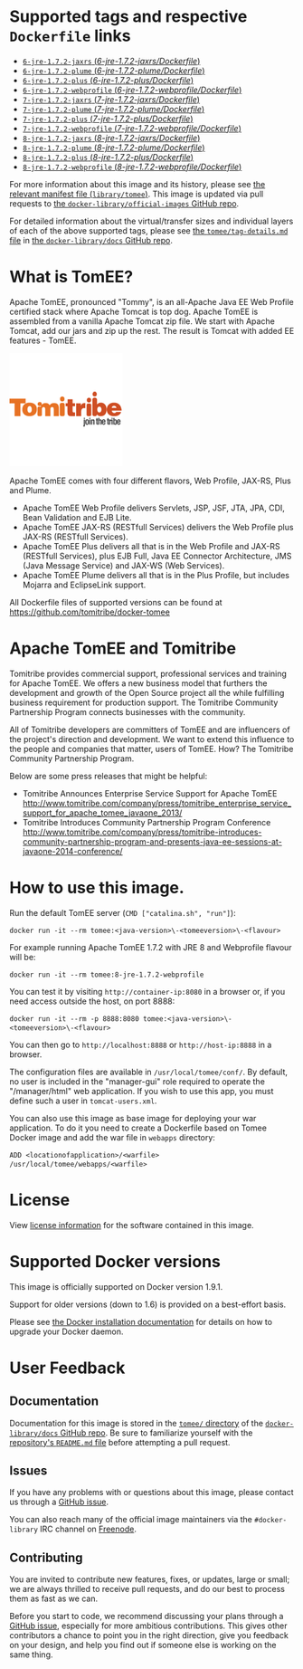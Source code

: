 # Supported tags and respective `Dockerfile` links

-	[`6-jre-1.7.2-jaxrs` (*6-jre-1.7.2-jaxrs/Dockerfile*)](https://github.com/tomitribe/docker-tomee/blob/986e80301ac11cfaa7bf5554ff2516badcda8d96/6-jre-1.7.2-jaxrs/Dockerfile)
-	[`6-jre-1.7.2-plume` (*6-jre-1.7.2-plume/Dockerfile*)](https://github.com/tomitribe/docker-tomee/blob/986e80301ac11cfaa7bf5554ff2516badcda8d96/6-jre-1.7.2-plume/Dockerfile)
-	[`6-jre-1.7.2-plus` (*6-jre-1.7.2-plus/Dockerfile*)](https://github.com/tomitribe/docker-tomee/blob/986e80301ac11cfaa7bf5554ff2516badcda8d96/6-jre-1.7.2-plus/Dockerfile)
-	[`6-jre-1.7.2-webprofile` (*6-jre-1.7.2-webprofile/Dockerfile*)](https://github.com/tomitribe/docker-tomee/blob/986e80301ac11cfaa7bf5554ff2516badcda8d96/6-jre-1.7.2-webprofile/Dockerfile)
-	[`7-jre-1.7.2-jaxrs` (*7-jre-1.7.2-jaxrs/Dockerfile*)](https://github.com/tomitribe/docker-tomee/blob/986e80301ac11cfaa7bf5554ff2516badcda8d96/7-jre-1.7.2-jaxrs/Dockerfile)
-	[`7-jre-1.7.2-plume` (*7-jre-1.7.2-plume/Dockerfile*)](https://github.com/tomitribe/docker-tomee/blob/986e80301ac11cfaa7bf5554ff2516badcda8d96/7-jre-1.7.2-plume/Dockerfile)
-	[`7-jre-1.7.2-plus` (*7-jre-1.7.2-plus/Dockerfile*)](https://github.com/tomitribe/docker-tomee/blob/986e80301ac11cfaa7bf5554ff2516badcda8d96/7-jre-1.7.2-plus/Dockerfile)
-	[`7-jre-1.7.2-webprofile` (*7-jre-1.7.2-webprofile/Dockerfile*)](https://github.com/tomitribe/docker-tomee/blob/986e80301ac11cfaa7bf5554ff2516badcda8d96/7-jre-1.7.2-webprofile/Dockerfile)
-	[`8-jre-1.7.2-jaxrs` (*8-jre-1.7.2-jaxrs/Dockerfile*)](https://github.com/tomitribe/docker-tomee/blob/986e80301ac11cfaa7bf5554ff2516badcda8d96/8-jre-1.7.2-jaxrs/Dockerfile)
-	[`8-jre-1.7.2-plume` (*8-jre-1.7.2-plume/Dockerfile*)](https://github.com/tomitribe/docker-tomee/blob/986e80301ac11cfaa7bf5554ff2516badcda8d96/8-jre-1.7.2-plume/Dockerfile)
-	[`8-jre-1.7.2-plus` (*8-jre-1.7.2-plus/Dockerfile*)](https://github.com/tomitribe/docker-tomee/blob/986e80301ac11cfaa7bf5554ff2516badcda8d96/8-jre-1.7.2-plus/Dockerfile)
-	[`8-jre-1.7.2-webprofile` (*8-jre-1.7.2-webprofile/Dockerfile*)](https://github.com/tomitribe/docker-tomee/blob/986e80301ac11cfaa7bf5554ff2516badcda8d96/8-jre-1.7.2-webprofile/Dockerfile)

For more information about this image and its history, please see [the relevant manifest file (`library/tomee`)](https://github.com/docker-library/official-images/blob/master/library/tomee). This image is updated via pull requests to [the `docker-library/official-images` GitHub repo](https://github.com/docker-library/official-images).

For detailed information about the virtual/transfer sizes and individual layers of each of the above supported tags, please see [the `tomee/tag-details.md` file](https://github.com/docker-library/docs/blob/master/tomee/tag-details.md) in [the `docker-library/docs` GitHub repo](https://github.com/docker-library/docs).

# What is TomEE?

Apache TomEE, pronounced "Tommy", is an all-Apache Java EE Web Profile certified stack where Apache Tomcat is top dog. Apache TomEE is assembled from a vanilla Apache Tomcat zip file. We start with Apache Tomcat, add our jars and zip up the rest. The result is Tomcat with added EE features - TomEE.

![logo](https://raw.githubusercontent.com/docker-library/docs/master/tomee/logo.png)

Apache TomEE comes with four different flavors, Web Profile, JAX-RS, Plus and Plume.

-	Apache TomEE Web Profile delivers Servlets, JSP, JSF, JTA, JPA, CDI, Bean Validation and EJB Lite.
-	Apache TomEE JAX-RS (RESTfull Services) delivers the Web Profile plus JAX-RS (RESTfull Services).
-	Apache TomEE Plus delivers all that is in the Web Profile and JAX-RS (RESTfull Services), plus EJB Full, Java EE Connector Architecture, JMS (Java Message Service) and JAX-WS (Web Services).
-	Apache TomEE Plume delivers all that is in the Plus Profile, but includes Mojarra and EclipseLink support.

All Dockerfile files of supported versions can be found at https://github.com/tomitribe/docker-tomee

# Apache TomEE and Tomitribe

Tomitribe provides commercial support, professional services and training for Apache TomEE. We offers a new business model that furthers the development and growth of the Open Source project all the while fulfilling business requirement for production support. The Tomitribe Community Partnership Program connects businesses with the community.

All of Tomitribe developers are committers of TomEE and are influencers of the project's direction and development. We want to extend this influence to the people and companies that matter, users of TomEE. How? The Tomitribe Community Partnership Program.

Below are some press releases that might be helpful:

-	Tomitribe Announces Enterprise Service Support for Apache TomEE http://www.tomitribe.com/company/press/tomitribe_enterprise_service_support_for_apache_tomee_javaone_2013/
-	Tomitribe Introduces Community Partnership Program Conference http://www.tomitribe.com/company/press/tomitribe-introduces-community-partnership-program-and-presents-java-ee-sessions-at-javaone-2014-conference/

# How to use this image.

Run the default TomEE server (`CMD ["catalina.sh", "run"]`):

	docker run -it --rm tomee:<java-version>\-<tomeeversion>\-<flavour>

For example running Apache TomEE 1.7.2 with JRE 8 and Webprofile flavour will be:

	docker run -it --rm tomee:8-jre-1.7.2-webprofile

You can test it by visiting `http://container-ip:8080` in a browser or, if you need access outside the host, on port 8888:

	docker run -it --rm -p 8888:8080 tomee:<java-version>\-<tomeeversion>\-<flavour>

You can then go to `http://localhost:8888` or `http://host-ip:8888` in a browser.

The configuration files are available in `/usr/local/tomee/conf/`. By default, no user is included in the "manager-gui" role required to operate the "/manager/html" web application. If you wish to use this app, you must define such a user in `tomcat-users.xml`.

You can also use this image as base image for deploying your war application. To do it you need to create a Dockerfile based on Tomee Docker image and add the war file in `webapps` directory:

	ADD <locationofapplication>/<warfile> /usr/local/tomee/webapps/<warfile>

# License

View [license information](http://www.apache.org/licenses/LICENSE-2.0) for the software contained in this image.

# Supported Docker versions

This image is officially supported on Docker version 1.9.1.

Support for older versions (down to 1.6) is provided on a best-effort basis.

Please see [the Docker installation documentation](https://docs.docker.com/installation/) for details on how to upgrade your Docker daemon.

# User Feedback

## Documentation

Documentation for this image is stored in the [`tomee/` directory](https://github.com/docker-library/docs/tree/master/tomee) of the [`docker-library/docs` GitHub repo](https://github.com/docker-library/docs). Be sure to familiarize yourself with the [repository's `README.md` file](https://github.com/docker-library/docs/blob/master/README.md) before attempting a pull request.

## Issues

If you have any problems with or questions about this image, please contact us through a [GitHub issue](https://github.com/docker-library/tomee/issues).

You can also reach many of the official image maintainers via the `#docker-library` IRC channel on [Freenode](https://freenode.net).

## Contributing

You are invited to contribute new features, fixes, or updates, large or small; we are always thrilled to receive pull requests, and do our best to process them as fast as we can.

Before you start to code, we recommend discussing your plans through a [GitHub issue](https://github.com/docker-library/tomee/issues), especially for more ambitious contributions. This gives other contributors a chance to point you in the right direction, give you feedback on your design, and help you find out if someone else is working on the same thing.
